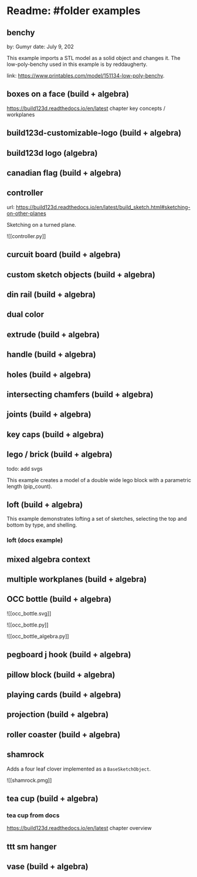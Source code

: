# Readme: #folder examples

## benchy
by:   Gumyr
date: July 9, 202

This example imports a STL model as a solid object and changes it.
The low-poly-benchy used in this example is by reddaugherty.
       
link: https://www.printables.com/model/151134-low-poly-benchy.

## boxes on a face (build + algebra)

https://build123d.readthedocs.io/en/latest chapter key concepts / workplanes

## build123d-customizable-logo (build + algebra)

## build123d logo (algebra)

## canadian flag (build + algebra)

## controller

url: https://build123d.readthedocs.io/en/latest/build_sketch.html#sketching-on-other-planes

Sketching on a turned plane.

![[controller.py]]


## curcuit board (build + algebra)

## custom sketch objects (build + algebra)

## din rail  (build + algebra)

## dual color

## extrude (build + algebra)

## handle (build + algebra)

## holes (build + algebra)

## intersecting chamfers (build + algebra)

## joints (build + algebra)

## key caps (build + algebra)

## lego / brick (build + algebra)

todo: add svgs

This example creates a model of a double wide lego block with a parametric length (pip_count).

## loft (build + algebra)

This example demonstrates lofting a set of sketches, selecting the top and bottom by type, and shelling.


### loft (docs example)



## mixed algebra context

## multiple workplanes (build + algebra)


## OCC bottle (build + algebra)

![[occ_bottle.svg]]

![[occ_bottle.py]]

![[occ_bottle_algebra.py]]


## pegboard j hook (build + algebra)

## pillow block (build + algebra)

## playing cards (build + algebra)

## projection (build + algebra)

## roller coaster (build + algebra)

## shamrock

Adds a four leaf clover implemented as a `BaseSketchObject`.

![[shamrock.pmg]]


## tea cup (build + algebra)

### tea cup from docs 

https://build123d.readthedocs.io/en/latest chapter overview


## ttt sm hanger

## vase (build + algebra)
